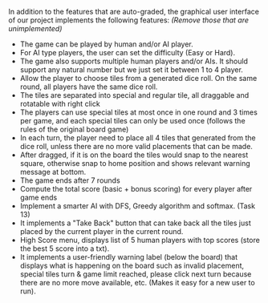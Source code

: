 In addition to the features that are auto-graded, the graphical user interface
of our project implements the following features:
*(Remove those that are unimplemented)*

 - The game can be played by human and/or AI player.
 - For AI type players, the user can set the difficulty (Easy or Hard).
 - The game also supports multiple human players and/or AIs. It should support any natural number but we just set it between 1 to 4 player.
 - Allow the player to choose tiles from a generated dice roll. On the same round, all players have the same dice roll.
 - The tiles are separated into special and regular tile, all draggable and rotatable with right click
 - The players can use special tiles at most once in one round and 3 times per game, 
   and each special tiles can only be used once (follows the rules of the original board game)
 - In each turn, the player need to place all 4 tiles that generated from the dice roll, unless there are no more valid placements that can be made.
 - After dragged, if it is on the board the tiles would snap to the nearest square, otherwise snap to home position and shows relevant warning message at bottom.
 - The game ends after 7 rounds
 - Compute the total score (basic + bonus scoring) for every player after game ends
 - Implement a smarter AI with DFS, Greedy algorithm and softmax. (Task 13)
 - It implements a "Take Back" button that can take back all the tiles just placed by the current player in the current round.
 - High Score menu, displays list of 5 human players with top scores (store the best 5 score into a txt).
 - It implements a user-friendly warning label (below the board) that displays what is happening on the board such as invalid placement, 
   special tiles turn & game limit reached, please click next turn because there are no more move available, etc. (Makes it easy for a new user to run).
 
 
 

